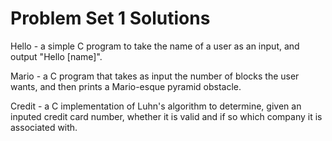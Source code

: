 # Problem Set 1 Solutions

Hello - a simple C program to take the name of a user as an input, and output "Hello [name]".

Mario - a C program that takes as input the number of blocks the user wants, and then prints a Mario-esque pyramid obstacle.

Credit - a C implementation of Luhn's algorithm to determine, given an inputed credit card number, whether it is valid and if so which company it is associated with.
